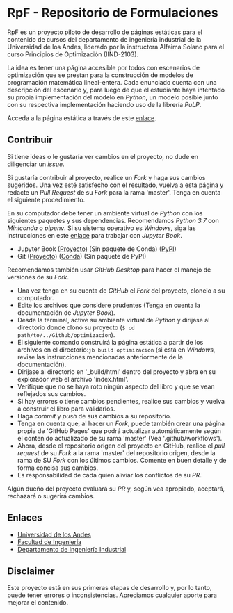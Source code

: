 # RpF - Repositorio de Formulaciones

RpF es un proyecto piloto de desarrollo de páginas estáticas para el contenido de cursos del departamento de ingeniería industrial de la Universidad de los Andes, liderado por la instructora Alfaima Solano para el curso Principios de Optimización (IIND-2103).

La idea es tener una página accesible por todos con escenarios de optimización que se prestan para la construcción de modelos de programación matemática lineal-entera. Cada enunciado cuenta con una descripción del escenario y, para luego de que el estudiante haya intentado su propia implementación del modelo en _Python_, un modelo posible junto con su respectiva implementación haciendo uso de la librería _PuLP_.

Acceda a la página estática a través de este [enlace](https://alfaimasb.github.io/optimizacion/intro.html).

## Contribuir

Si tiene ideas o le gustaría ver cambios en el proyecto, no dude en diligenciar un _issue_.

Si gustaría contribuir al proyecto, realice un _Fork_ y haga sus cambios sugeridos. Una vez esté satisfecho con el resultado, vuelva a esta página y redacte un _Pull Request_ de su _Fork_ para la rama 'master'. Tenga en cuenta el siguiente procedimiento.

En su computador debe tener un ambiente virtual de _Python_ con los siguientes paquetes y sus dependencias. Recomendamos _Python 3.7_ con _Miniconda_ o _pipenv_. Si su sistema operativo es _Windows_, siga las instrucciones en este [enlace](https://jupyterbook.org/advanced/advanced.html?highlight=windows#working-on-windows) para trabajar con _Jupyter Book_.

 * Jupyter Book ([Proyecto](https://jupyterbook.org/intro.html)) (Sin paquete de Conda) ([PyPI](https://pypi.org/project/jupyter-book/))
 * Git ([Proyecto](https://git-scm.com/)) ([Conda](https://anaconda.org/anaconda/git)) (Sin paquete de PyPI)

Recomendamos también usar _GitHub Desktop_ para hacer el manejo de versiones de su _Fork_.

 * Una vez tenga en su cuenta de _GitHub_ el _Fork_ del proyecto, clonelo a su computador.
 * Edite los archivos que considere prudentes (Tenga en cuenta la documentación de _Jupyter Book_).
 * Desde la terminal, active su ambiente virtual de _Python_ y dirijase al directorio donde clonó su proyecto (`$ cd path/to/../Github/optimizacion`).
 * El siguiente comando construirá la página estática a partir de los archivos en el directorio:`jb build optimizacion` (si está en _Windows_, revise las instrucciones mencionadas anteriormente de la documentación).
 * Dirijase al directorio en '_build/html' dentro del proyecto y abra en su explorador web el archivo 'index.html'.
 * Verifique que no se haya roto ningún aspecto del libro y que se vean reflejados sus cambios.
 * Si hay errores o tiene cambios pendientes, realice sus cambios y vuelva a construir el libro para validarlos.
 * Haga _commit_ y _push_ de sus cambios a su repositorio.
 * Tenga en cuenta que, al hacer un _Fork_, puede también crear una página propia de 'GitHub Pages' que podrá actualizar automáticamente según el contenido actualizado de su rama 'master' (Vea '.github/workflows').
 * Ahora, desde el repositorio origen del proyecto en GitHub, realice el _pull request_ de su _Fork_ a la rama 'master' del repositorio origen, desde la rama de SU _Fork_ con los últimos cambios. Comente en buen detalle y de forma concisa sus cambios.
 * Es responsabilidad de cada quien aliviar los conflictos de su _PR_.

Algún dueño del proyecto evaluará su _PR_ y, según vea apropiado, aceptará, rechazará o sugerirá cambios.

## Enlaces
 * [Universidad de los Andes](https://uniandes.edu.co/)
 * [Facultad de Ingeniería](https://ingenieria.uniandes.edu.co/)
 * [Departamento de Ingeniería Industrial](https://industrial.uniandes.edu.co/)

## Disclaimer

Este proyecto está en sus primeras etapas de desarrollo y, por lo tanto, puede tener errores o inconsistencias. Apreciamos cualquier aporte para mejorar el contenido.
